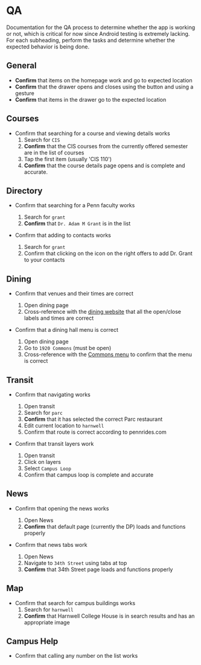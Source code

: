 # QA

Documentation for the QA process to determine whether the app is working or
not, which is critical for now since Android testing is extremely lacking.
For each subheading, perform the tasks and determine whether the expected
behavior is being done.

## General

* **Confirm** that items on the homepage work and go to expected location
* **Confirm** that the drawer opens and closes using the button and using a gesture
* **Confirm** that items in the drawer go to the expected location

## Courses

* Confirm that searching for a course and viewing details works
  1. Search for `CIS`
  2. **Confirm** that the CIS courses from the currently offered semester are
     in the list of courses
  2. Tap the first item (usually 'CIS 110')
  3. **Confirm** that the course details page opens and is complete and accurate.

## Directory

* Confirm that searching for a Penn faculty works
  1. Search for `grant`
  2. **Confirm** that `Dr. Adam M Grant` is in the list

* Confirm that adding to contacts works
  1. Search for `grant`
  2. Confirm that clicking on the icon on the right offers to add Dr. Grant to
     your contacts

## Dining

* Confirm that venues and their times are correct
  1. Open dining page
  2. Cross-reference with the [dining website](http://cms.business-services.upenn.edu/dining/hours-locations-a-menus/dining-locations-a-menus.html)
     that all the open/close labels and times are correct

* Confirm that a dining hall menu is correct
  1. Open dining page
  2. Go to `1920 Commons` (must be open)
  3. Cross-reference with the [Commons menu](http://cms.business-services.upenn.edu/dining/hours-locations-a-menus/residential-dining/1920-commons.html)
     to confirm that the menu is correct

## Transit

* Confirm that navigating works
  1. Open transit
  2. Search for `parc`
  3. **Confirm** that it has selected the correct Parc restaurant
  4. Edit current location to `harnwell`
  5. Confirm that route is correct according to pennrides.com

* Confirm that transit layers work
  1. Open transit
  2. Click on layers
  3. Select `Campus Loop`
  4. Confirm that campus loop is complete and accurate

## News

* Confirm that opening the news works
  1. Open News
  2. **Confirm** that default page (currently the DP) loads and functions properly

* Confirm that news tabs work
  1. Open News
  2. Navigate to `34th Street` using tabs at top
  3. **Confirm** that 34th Street page loads and functions properly

## Map

* Confirm that search for campus buildings works
  1. Search for `harnwell`
  2. **Confirm** that Harnwell College House is in search results and has an appropriate image

## Campus Help

* Confirm that calling any number on the list works
